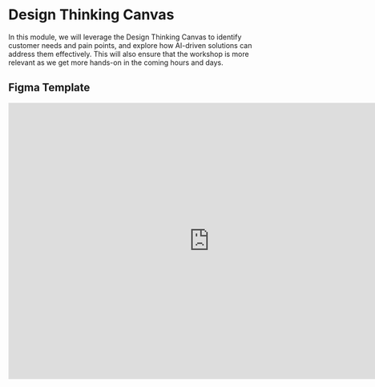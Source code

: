 # Design Thinking Canvas

In this module, we will leverage the Design Thinking Canvas to identify customer needs and pain points, and explore how AI-driven solutions can address them effectively. This will also ensure that the workshop is more relevant as we get more hands-on in the coming hours and days.

## Figma Template

<iframe style="border: 1px solid rgba(0, 0, 0, 0.1);" width="800" height="550" src="https://www.figma.com/embed?embed_host=share&url=https%3A%2F%2Fwww.figma.com%2Ffile%2FHiRggwVEkt918MclzxTlqf%2FMiyagi-Design-Thinking-Canvas%3Fnode-id%3D0%253A1%26t%3DcN7NaqqNFrT2omzT-1" allowfullscreen></iframe>


